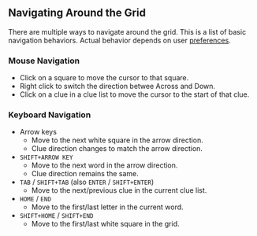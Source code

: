 Navigating Around the Grid
--------------------------

There are multiple ways to navigate around the grid.  This is a list of basic
navigation behaviors.  Actual behavior depends on user
[preferences](preferences.html).

### Mouse Navigation ###
- Click on a square to move the cursor to that square.
- Right click to switch the direction betwee Across and Down.
- Click on a clue in a clue list to move the cursor to the start of that
  clue.

### Keyboard Navigation ###
- Arrow keys
    - Move to the next white square in the arrow direction.  
    - Clue direction changes to match the arrow direction.
- `SHIFT+ARROW KEY`
    - Move to the next word in the arrow direction.
    - Clue direction remains the same.
- `TAB` / `SHIFT+TAB` (also `ENTER` / `SHIFT+ENTER`)
    - Move to the next/previous clue in the current clue list.
- `HOME` / `END`
    - Move to the first/last letter in the current word.
- `SHIFT+HOME` / `SHIFT+END`
    - Move to the first/last white square in the grid.